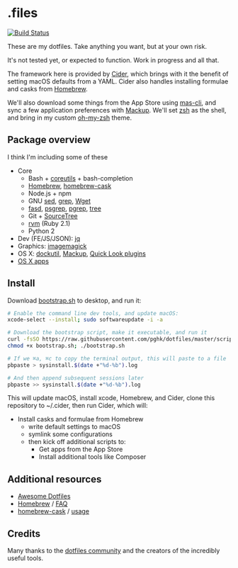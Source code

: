 # .files
[![Build Status](https://www.travis-ci.org/pghk/dotfiles.svg?branch=master)](https://www.travis-ci.org/pghk/dotfiles)

These are my dotfiles. Take anything you want, but at your own risk.

It's not tested yet, or expected to function. Work in progress and all that.

The framework here is provided by [Cider](https://github.com/msanders/cider), which brings with it the benefit of setting macOS defaults from a YAML. Cider also handles installing formulae and casks from [Homebrew](https://brew.sh/).

We'll also download some things from the App Store using [mas-cli](https://github.com/mas-cli/mas), and sync a few application preferences with [Mackup](https://github.com/lra/mackup). We'll set [zsh](http://www.zsh.org/) as the shell, and bring in my custom [oh-my-zsh](https://github.com/robbyrussell/oh-my-zsh) theme.

## Package overview
I think I'm including some of these

* Core
    * Bash + [coreutils](http://en.wikipedia.org/wiki/GNU_Core_Utilities) + bash-completion
    * [Homebrew](http://brew.sh/), [homebrew-cask](http://caskroom.io/)
    * Node.js + npm
    * GNU [sed](http://www.gnu.org/software/sed/), [grep](https://www.gnu.org/software/grep/), [Wget](https://www.gnu.org/software/wget/)
    * [fasd](https://github.com/clvv/fasd), [psgrep](https://github.com/jvz/psgrep/blob/master/psgrep), [pgrep](http://linux.die.net/man/1/pgrep), [tree](http://mama.indstate.edu/users/ice/tree/)
    * Git + [SourceTree](http://www.sourcetreeapp.com)
    * [rvm](https://rvm.io/) (Ruby 2.1)
    * Python 2
* Dev (FE/JS/JSON): [jq](http://stedolan.github.io/jq/)
* Graphics: [imagemagick](http://www.imagemagick.org)
* OS X: [dockutil](https://github.com/kcrawford/dockutil), [Mackup](https://github.com/lra/mackup), [Quick Look plugins](https://github.com/sindresorhus/quick-look-plugins)
* [OS X apps](https://github.com/webpro/dotfiles/blob/master/install/brew-cask.sh)

## Install

Download [bootstrap.sh](https://github.com/pghk/dotfiles/raw/master/scripts/bootstrap.sh) to desktop, and run it:

```sh
# Enable the command line dev tools, and update macOS:
xcode-select --install; sudo softwareupdate -i -a

# Download the bootstrap script, make it executable, and run it
curl -fsSO https://raw.githubusercontent.com/pghk/dotfiles/master/scripts/bootstrap.sh
chmod +x bootstrap.sh; ./bootstrap.sh

# If we ⌘a, ⌘c to copy the terminal output, this will paste to a file
pbpaste > sysinstall.$(date +"%d-%b").log

# And then append subsequent sessions later
pbpaste >> sysinstall.$(date +"%d-%b").log

```

This will update macOS, install xcode, Homebrew, and Cider, clone this repository to ~/.cider, then run Cider, which will:

- Install casks and formulae from Homebrew
  - write default settings to macOS
  - symlink some configurations
  - then kick off additional scripts to:
    - Get apps from the App Store
    - Install additional tools like Composer

## Additional resources
* [Awesome Dotfiles](https://github.com/webpro/awesome-dotfiles)
* [Homebrew](http://brew.sh/) / [FAQ](https://github.com/Homebrew/homebrew/wiki/FAQ)
* [homebrew-cask](http://caskroom.io/) / [usage](https://github.com/phinze/homebrew-cask/blob/master/USAGE.md)

## Credits
Many thanks to the [dotfiles community](http://dotfiles.github.io/) and the creators of the incredibly useful tools.
